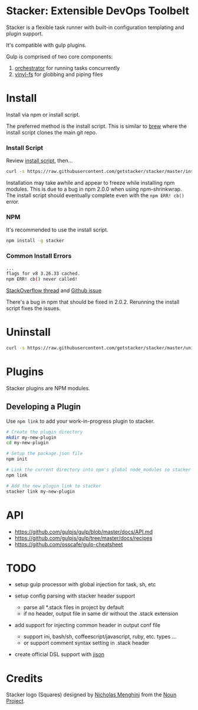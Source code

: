 # Stacker: Extensible DevOps Toolbelt

Stacker is a flexible task runner with built-in configuration templating and plugin support.

It's compatible with gulp plugins.

Gulp is comprised of two core components:
1. [orchestrator](https://github.com/orchestrator/orchestrator) for running tasks concurrently
2. [vinyl-fs](https://github.com/wearefractal/vinyl-fs) for globbing and piping files


# Install

Install via npm or install script.

The preferred method is the install script. This is similar to [brew](http://brew.sh/) where
the install script clones the main git repo.

### Install Script

Review [install script](https://github.com/getstacker/stacker/blob/master/install), then...

```bash
curl -s https://raw.githubusercontent.com/getstacker/stacker/master/install | sh -e
```

Installation may take awhile and appear to freeze while installing npm modules.
This is due to a bug in npm 2.0.0 when using npm-shrinkwrap. The install script
should eventually complete even with the `npm ERR! cb()` error.


### NPM

It's recommended to use the install script.

```bash
npm install -g stacker
```


### Common Install Errors

```bash
...
flags for v8 3.26.33 cached.
npm ERR! cb() never called!
```

[StackOverflow thread](http://stackoverflow.com/questions/15393821/npm-err-cb-never-called) and
[Github issue](https://github.com/npm/npm/issues/5920)

There's a bug in npm that should be fixed in 2.0.2. Rerunning the install script fixes the issues.

# Uninstall

```bash
curl -s https://raw.githubusercontent.com/getstacker/stacker/master/uninstall | sh -e
```


# Plugins

Stacker plugins are NPM modules.


## Developing a Plugin

Use `npm link` to add your work-in-progress plugin to stacker.

```bash
# Create the plugin directory
mkdir my-new-plugin
cd my-new-plugin

# Setup the package.json file
npm init

# Link the current directory into npm's global node_modules so stacker can find it
npm link

# Add the new plugin link to stacker
stacker link my-new-plugin
```


# API

- https://github.com/gulpjs/gulp/blob/master/docs/API.md
- https://github.com/gulpjs/gulp/tree/master/docs/recipes
- https://github.com/osscafe/gulp-cheatsheet



# TODO

- setup gulp processor with global injection for task, sh, etc

- setup config parsing with stacker header support
  - parse all *.stack files in project by default
  - if no header, output file in same dir without the .stack extension

- add support for injecting common header in output conf file
  - support ini, bash/sh, coffeescript/javascript, ruby, etc. types ...
  - or support comment syntax setting in .stack header

- create official DSL support with [jison](http://zaach.github.io/jison/docs/)


# Credits

Stacker logo (Squares) designed by [Nicholas Menghini](http://www.thenounproject.com/nl_menghini) from the [Noun Project](http://www.thenounproject.com).
